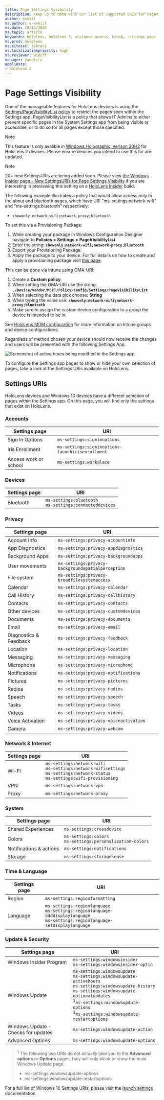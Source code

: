 ```yaml
---
title: Page Settings Visibility
description: Keep up to date with our list of supported URIs for PageVisibilityList and Guide on HoloLens mixed reality devices.
author: evmill
ms.author: v-evmill
ms.date: 10/13/2020
ms.topic: article
keywords: hololens, hololens 2, assigned access, kiosk, settings page
ms.prod: hololens
ms.sitesec: library
ms.localizationpriority: high
ms.reviewer: widuff
manager: yannisle
appliesto:
- HoloLens 2
---
```


# Page Settings Visibility

One of the manageable features for HoloLens devices is using the [Settings/PageVisibilityList policy](https://docs.microsoft.com/windows/client-management/mdm/policy-csp-settings#settings-pagevisibilitylist) to restrict the pages seen within the Settings app. PageVisibilityList is a policy that allows IT Admins to either prevent specific pages in the System Settings app from being visible or accessible, or to do so for all pages except those specified.

> [!NOTE]
> This feature is only avalible in [Windows Holographic, verison 20H2](hololens-release-notes.md#windows-holographic-version-20h2) for HoloLens 2 devices. Please ensure devices you intend to use this for are updated.

> [!NOTE]
> 20+ new SettingsURIs are being added soon. Please view [the Windows Insider page - New SettingsURIs for Page Settings Visibility](hololens-insider.md#new-settingsuris-for-page-settings-visibility) if you are interesting in previewing this setting on a [HoloLens Insider](hololens-insider.md) build.

The following example illustrates a policy that would allow access only to the about and bluetooth pages, which have URI "ms-settings:network-wifi" and "ms-settings:bluetooth" respectively:
- `showonly:network-wifi;network-proxy;bluetooth`

To set this via a Provisioning Package:

1. While creating your package in Windows Configuration Designer navigate to **Policies > Settings > PageVisibilityList**
1. Enter the string: **`showonly:network-wifi;network-proxy;bluetooth`**
1. Export your Provisioning Package.
1. Apply the package to your device.
For full details on how to create and apply a provisioning package visit [this page](hololens-provisioning.md).

This can be done via Intune using OMA-URI:

1. Create a **Custom policy**.
1. When setting the OMA-URI use the string: **`./Device/Vendor/MSFT/Policy/Config/Settings/PageVisibilityList`**
1. When selecting the data pick choose: **String**
1. When typing the value use: **`showonly:network-wifi;network-proxy;bluetooth`**
1. Make sure to assign the custom device configuration to a group the device is intended to be in.

See [HoloLens MDM configuration](hololens-mdm-configure.md) for more information on Intune groups and device configurations.

Regardless of method chosen your device should now receive the changes and users will be presented with the following Settings App.

![Screenshot of active hours being modified in the Settings app](images/hololens-page-visibility-list.jpg)

To configure the Settings app pages to show or hide your own selection of pages, take a look at the Settings URIs available on HoloLens.

## Settings URIs

HoloLens devices and Windows 10 devices have a different selection of pages within the Settings app. On this page, you will find only the settings that exist on HoloLens.

### Accounts
| Settings page           | URI                                            |
|-------------------------|------------------------------------------------|
| Sign In Options         | ` ms-settings:signinoptions `                   |
| Iris Enrollment       | `ms-settings:signinoptions-launchirisenrollment` |
| Access work or school | `ms-settings:workplace`                         |

### Devices
| Settings page | URI                          |
|---------------|------------------------------|
| Bluetooth     | `ms-settings:bluetooth` <br> `ms-settings:connecteddevices` |

### Privacy
| Settings page            | URI                                             |
|--------------------------|-------------------------------------------------|
| Account Info             | `ms-settings:privacy-accountinfo`              |
| App Diagnostics        | `ms-settings:privacy-appdiagnostics`              |
| Background Apps        | `ms-settings:privacy-backgroundapps`              |
| User movements           | `ms-settings:privacy-backgroundspatialperception` |
| File system              | `ms-settings:privacy-broadfilesystemaccess`       |
| Calendar                 | `ms-settings:privacy-calendar`                    |
| Call History             | `ms-settings:privacy-callhistory`                 |
| Contacts                 | `ms-settings:privacy-contacts`                    |
| Other devices            | `ms-settings:privacy-customdevices`               |
| Documents                | `ms-settings:privacy-documents`                   |
| Email                    | `ms-settings:privacy-email`                       |
| Diagnostics & Feedback | `ms-settings:privacy-feedback`                    |
| Location                 | `ms-settings:privacy-location`                    |
| Messaging                | `ms-settings:privacy-messaging`                   |
| Microphone               | `ms-settings:privacy-microphone`                  |
| Notifications            | `ms-settings:privacy-notifications`               |
| Pictures                 | `ms-settings:privacy-pictures`                    |
| Radios                   | `ms-settings:privacy-radios`                      |
| Speech                   | `ms-settings:privacy-speech`                      |
| Tasks                    | `ms-settings:privacy-tasks`                       |
| Videos                   | `ms-settings:privacy-videos`                      |
| Voice Activation       | `ms-settings:privacy-voiceactivation`             |
| Camera                   | `ms-settings:privacy-webcam`                      |

### Network & Internet
| Settings page | URI                              |
|---------------|----------------------------------|
| Wi-Fi  | `ms-settings:network-wifi`<br>`ms-settings:network-wifisettings`<br>`ms-settings:network-status`<br>`ms-settings:wifi-provisioning`    |
| VPN   | `ms-settings:network-vpn`          |
| Proxy | `ms-settings:network-proxy`        |

### System
| Settings page      | URI                                |
|--------------------|------------------------------------|
| Shared Experiences | `ms-settings:crossdevice`            |
| Colors             | `ms-settings:colors`<br>`ms-settings:personalization-colors` |
| Notifications & actions  | `ms-settings:notifications`          |
| Storage            | `ms-settings:storagesense`           |

### Time & Language
| Settings page | URI                                           |
|---------------|-----------------------------------------------|
| Region        | `ms-settings:regionformatting`                  |
| Language      | `ms-settings:regionlanguage`<br>`ms-settings:regionlanguage-adddisplaylanguage`<br>`ms-settings:regionlanguage-setdisplaylanguage` |

### Update & Security
| Settings page                         | URI                                       |
|---------------------------------------|-------------------------------------------|
| Windows Insider Program               | `ms-settings:windowsinsider` <br>`ms-settings:windowsinsider-optin`          |
| Windows Update                        | `ms-settings:windowsupdate`<br> `ms-settings:windowsupdate-activehours`  <br> `ms-settings:windowsupdate-history` <br> `ms-settings:windowsupdate-optionalupdates` <br><sup>1</sup>`ms-settings:windowsupdate-options`<br><sup>1</sup>`ms-settings:windowsupdate-restartoptions` |
| Windows Update - Checks for updates | `ms-settings:windowsupdate-action`          |
| Advanced Options                    | `ms-settings:windowsupdate-options`         |

>  <sup>1</sup> The following two URIs do not actually take you to the **Advanced options** or **Options** pages; they will only block or show the main Windows Update page.
> - ms-settings:windowsupdate-options
> - ms-settings:windowsupdate-restartoptions 

For a full list of Windows 10 Settings URIs, please visit the [launch settings](https://docs.microsoft.com/windows/uwp/launch-resume/launch-settings-app#ms-settings-uri-scheme-reference) documentation.
